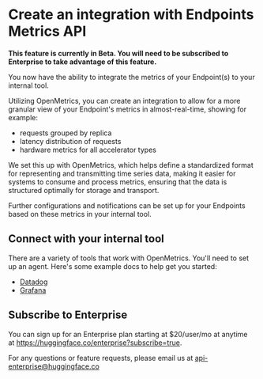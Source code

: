 # Create an integration with Endpoints Metrics API

**This feature is currently in Beta. You will need to be subscribed to Enterprise to take advantage of this feature.**

You now have the ability to integrate the metrics of your Endpoint(s) to your internal tool. 

Utilizing OpenMetrics, you can create an integration to allow for a more granular view of your Endpoint's metrics in almost-real-time, showing for example:
- requests grouped by replica
- latency distribution of requests
- hardware metrics for all accelerator types

We set this up with OpenMetrics, which helps define a standardized format for representing and transmitting time series data, making it easier for systems to consume and process metrics, ensuring that the data is structured optimally for storage and transport.

Further configurations and notifications can be set up for your Endpoints based on these metrics in your internal tool. 

## Connect with your internal tool

There are a variety of tools that work with OpenMetrics. You'll need to set up an agent. Here's some example docs to help get you started:

- [Datadog](https://docs.datadoghq.com/integrations/openmetrics/)
- [Grafana](https://grafana.com/docs/grafana-cloud/monitor-infrastructure/integrations/integration-reference/integration-metrics-endpoint/)

## Subscribe to Enterprise

You can sign up for an Enterprise plan starting at $20/user/mo at anytime at https://huggingface.co/enterprise?subscribe=true. 

For any questions or feature requests, please email us at api-enterprise@huggingface.co
